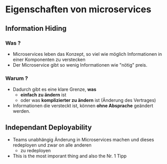 # Eigenschaften von microservices 

## Information Hiding  

### Was ? 

  * Microservices leben das Konzept, so viel wie möglich Informationen
in einer Komponenten zu verstecken 
  * Der Microservice gibt so wenig Informationen wie "nötig" preis. 

### Warum ? 

  * Dadurch gibt es eine klare Grenze, **was**
    *  **einfach zu ändern** ist
    *  oder was **komplizierter zu ändern** ist (Änderung des Vertrages)
  * Informationen die versteckt ist, können __ohne Absprache__ geändert werden.

 ## Independant Deployability 

   * Teams unabhängig Änderung in Microservices machen und dieses redeployen und zwar on alle anderen
     * zu redeployen 
   * This is the most imporant thing and also the Nr. 1 Tipp


